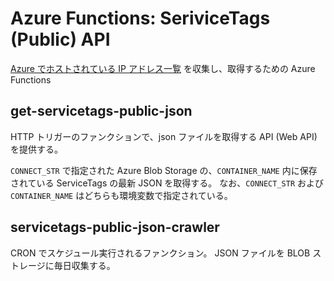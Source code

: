 # Azure Functions: SeriviceTags (Public) API

[Azure でホストされている IP アドレス一覧](https://www.microsoft.com/en-us/download/confirmation.aspx?id=56519) を収集し、取得するための Azure Functions

## get-servicetags-public-json

HTTP トリガーのファンクションで、json ファイルを取得する API (Web API) を提供する。

`CONNECT_STR` で指定された Azure Blob Storage の、`CONTAINER_NAME` 内に保存されている ServiceTags の最新 JSON を取得する。
なお、`CONNECT_STR` および `CONTAINER_NAME` はどちらも環境変数で指定されている。

## servicetags-public-json-crawler

CRON でスケジュール実行されるファンクション。
JSON ファイルを BLOB ストレージに毎日収集する。